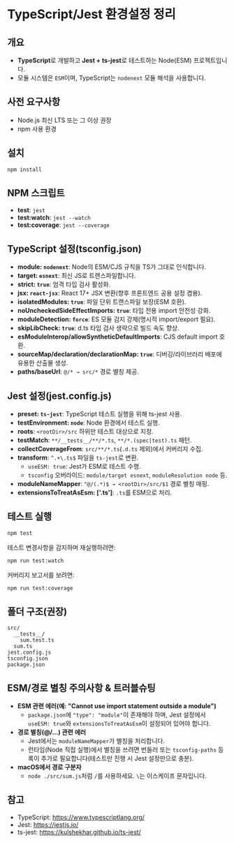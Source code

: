 # TypeScript/Jest 환경설정 정리

## 개요
- **TypeScript**로 개발하고 **Jest + ts-jest**로 테스트하는 Node(ESM) 프로젝트입니다.
- 모듈 시스템은 `ESM`이며, TypeScript는 `nodenext` 모듈 해석을 사용합니다.

## 사전 요구사항
- Node.js 최신 LTS 또는 그 이상 권장
- npm 사용 환경

## 설치
```bash
npm install
```

## NPM 스크립트
- **test**: `jest`
- **test:watch**: `jest --watch`
- **test:coverage**: `jest --coverage`

## TypeScript 설정(tsconfig.json)
- **module: `nodenext`**: Node의 ESM/CJS 규칙을 TS가 그대로 인식합니다.
- **target: `esnext`**: 최신 JS로 트랜스파일합니다.
- **strict: `true`**: 엄격 타입 검사 활성화.
- **jsx: `react-jsx`**: React 17+ JSX 변환(향후 프론트엔드 공용 설정 겸용).
- **isolatedModules: `true`**: 파일 단위 트랜스파일 보장(ESM 호환).
- **noUncheckedSideEffectImports: `true`**: 타입 전용 import 안전성 강화.
- **moduleDetection: `force`**: ES 모듈 감지 강제(명시적 import/export 필요).
- **skipLibCheck: `true`**: d.ts 타입 검사 생략으로 빌드 속도 향상.
- **esModuleInterop/allowSyntheticDefaultImports**: CJS default import 호환.
- **sourceMap/declaration/declarationMap: `true`**: 디버깅/라이브러리 배포에 유용한 산출물 생성.
- **paths/baseUrl**: `@/* → src/*` 경로 별칭 제공.

## Jest 설정(jest.config.js)
- **preset: `ts-jest`**: TypeScript 테스트 실행을 위해 ts-jest 사용.
- **testEnvironment: `node`**: Node 환경에서 테스트 실행.
- **roots**: `<rootDir>/src` 하위만 테스트 대상으로 지정.
- **testMatch**: `**/__tests__/**/*.ts`, `**/*.(spec|test).ts` 패턴.
- **collectCoverageFrom**: `src/**/*.ts`(`.d.ts` 제외)에서 커버리지 수집.
- **transform**: `^.+\.ts$` 파일을 `ts-jest`로 변환.
  - `useESM: true`: Jest가 ESM로 테스트 수행.
  - `tsconfig` 오버라이드: `module/target esnext`, `moduleResolution node` 등.
- **moduleNameMapper**: `^@/(.*)$ → <rootDir>/src/$1` 경로 별칭 매핑.
- **extensionsToTreatAsEsm: ['.ts']**: `.ts`를 ESM으로 처리.

## 테스트 실행
```bash
npm test
```

테스트 변경사항을 감지하며 재실행하려면:
```bash
npm run test:watch
```

커버리지 보고서를 보려면:
```bash
npm run test:coverage
```

## 폴더 구조(권장)
```
src/
  __tests__/
    sum.test.ts
  sum.ts
jest.config.js
tsconfig.json
package.json
```

## ESM/경로 별칭 주의사항 & 트러블슈팅
- **ESM 관련 에러(예: "Cannot use import statement outside a module")**
  - `package.json`에 `"type": "module"`이 존재해야 하며, Jest 설정에서 `useESM: true`와 `extensionsToTreatAsEsm`이 설정되어 있어야 합니다.
- **경로 별칭(@/...) 관련 에러**
  - Jest에서는 `moduleNameMapper`가 별칭을 처리합니다.
  - 런타임(Node 직접 실행)에서 별칭을 쓰려면 번들러 또는 `tsconfig-paths` 등록이 추가로 필요합니다(테스트만 진행 시 Jest 설정만으로 충분).
- **macOS에서 경로 구분자**
  - `node ./src/sum.js`처럼 `/`를 사용하세요. `\`는 이스케이프 문자입니다.

## 참고
- TypeScript: https://www.typescriptlang.org/
- Jest: https://jestjs.io/
- ts-jest: https://kulshekhar.github.io/ts-jest/